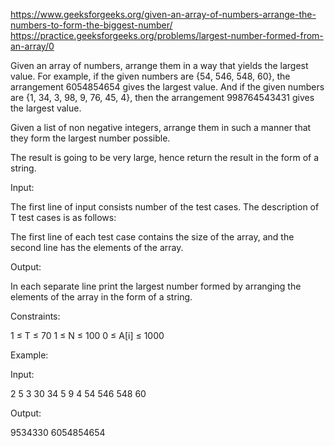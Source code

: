 https://www.geeksforgeeks.org/given-an-array-of-numbers-arrange-the-numbers-to-form-the-biggest-number/
https://practice.geeksforgeeks.org/problems/largest-number-formed-from-an-array/0

Given an array of numbers, arrange them in a way that yields the largest value. For example, if the
given numbers are {54, 546, 548, 60}, the arrangement 6054854654 gives the largest value. And if the
given numbers are {1, 34, 3, 98, 9, 76, 45, 4}, then the arrangement 998764543431 gives the largest
value.

Given a list of non negative integers, arrange them in such a manner that they form the largest
number possible.

The result is going to be very large, hence return the result in the form of a string.

Input:

The first line of input consists number of the test cases. The description of T test cases is as
follows:

The first line of each test case contains the size of the array, and the second line has the
elements of the array.

Output:

In each separate line print the largest number formed by arranging the elements of the array in the
form of a string.

Constraints:

1 ≤ T ≤ 70 1 ≤ N ≤ 100 0 ≤ A[i] ≤ 1000

Example:

Input:

2 5 3 30 34 5 9 4 54 546 548 60

Output:

9534330 6054854654
